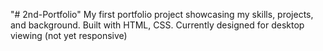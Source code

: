 "# 2nd-Portfolio" 
My first portfolio project showcasing my skills, projects, and background. Built with HTML, CSS. Currently designed for desktop viewing (not yet responsive)
